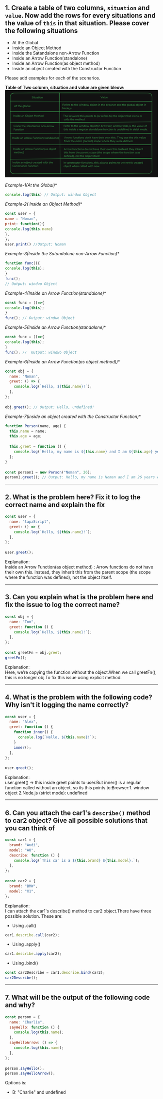 ## 1. Create a table of two columns, `situation` and `value`. Now add the rows for every situations and the value of `this` in that situation. Please cover the following situations

- At the Global
- Inside an Object Method
- Inside the Satandalone non-Arrow Function
- Inside an Arrow Function(standalone)
- Inside an Arrow Function(as object method)
- Inside an object created with the Constructor Function

Please add examples for each of the scenarios.

**Table of Two column, situation and value are given bleow:**
![situation and value's table](https://github.com/NomanICT-IU/40DaysJS/blob/f271d553998731c1a8a7335d0c1fa29b6efcec85/Day-13/task1.png)

*Example-1(At the Global)**
```js
console.log(this) // Output: windwo Object
```

*Example-2( Inside an Object Method)**
```js
const user = {
name : "Noman",
print: function(){
console.log(this.name)
},
};
user.print() //Output: Noman

```

*Example-3(Inside the Satandalone non-Arrow Function)**
```js
function func(){
console.log(this);
}
func();
// Output: windwo Object
```

*Example-4(Inside an Arrow Function(standalone)**
```js
const func = ()=>{
console.log(this);
}
func(); // Output: windwo Object

```
*Example-5(Inside an Arrow Function(standalone)**
```js
const func = ()=>{
console.log(this);
}
func(); //  Output: windwo Object

```
*Example-6(Inside an Arrow Function(as object method))**
```js
const obj = {
  name: "Noman",
  greet: () => {
    console.log(`Hello, ${this.name}!`);
  },
};

obj.greet(); // Output: Hello, undefined!

```
*Example-7(Inside an object created with the Constructor Function)**
```js
function Person(name, age) {
  this.name = name;
  this.age = age;

  this.greet = function () {
    console.log(`Hello, my name is ${this.name} and I am ${this.age} years old.`);
  };
}

const person1 = new Person("Noman", 26);
person1.greet(); // Output: Hello, my name is Noman and I am 26 years old.

```

---
## 2. What is the problem here? Fix it to log the correct name and explain the fix

```js
const user = {
  name: "tapaScript",
  greet: () => {
    console.log(`Hello, ${this.name}!`);
  },
};

user.greet();
```
Explanation: <br>
Inside an Arrow Function(as object method) : Arrow functions do not have their own this. Instead, 
they inherit this from the parent scope (the scope where the function was defined), not the object itself.

---
## 3. Can you explain what is the problem here and fix the issue to log the correct name?

```js
const obj = {
  name: "Tom",
  greet: function () {
    console.log(`Hello, ${this.name}!`);
  },
};

const greetFn = obj.greet;
greetFn();
```
Explanation: <br>
Here, we’re copying the function without the object.When we call greetFn(),
this is no longer obj.To fix this issue using explicit method.

---
## 4. What is the problem with the following code? Why isn't it logging the name correctly?

```js
const user = {
  name: "Alex",
  greet: function () {
    function inner() {
      console.log(`Hello, ${this.name}!`);
    }
    inner();
  },
};

user.greet();
```
Explanation: <br>
user.greet() → this inside greet points to user.But inner() is a regular function called without an object,
so its this points to:Browser:1. window object 2.Node.js (strict mode): undefined

---

## 6. Can you attach the car1's `describe()` method to car2 object? Give all possible solutions that you can think of

```js
const car1 = {
  brand: "Audi",
  model: "A8",
  describe: function () {
    console.log(`This car is a ${this.brand} ${this.model}.`);
  },
};

const car2 = {
  brand: "BMW",
  model: "X1",
};
```
Explanation: <br>
I can attach the car1's describe() method to car2 object.There have three possible solution. These are:
- Using .call()
```js
car1.describe.call(car2);
```
- Using .apply()
```js
car1.describe.apply(car2);
```
- Using .bind()
```js
const car2Describe = car1.describe.bind(car2);
car2Describe(); 
```

---
## 7. What will be the output of the following code and why?

```js
const person = {
  name: "Charlie",
  sayHello: function () {
    console.log(this.name);
  },
  sayHelloArrow: () => {
    console.log(this.name);
  },
};

person.sayHello();
person.sayHelloArrow();
```

Options is:
- B: "Charlie" and undefined
